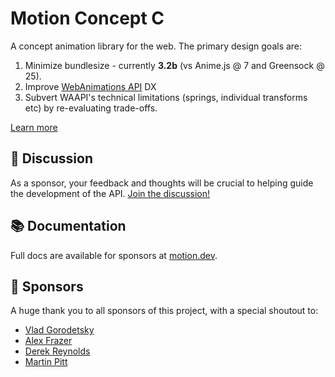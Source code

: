 # Motion Concept C

A concept animation library for the web. The primary design goals are:

1. Minimize bundlesize - currently **3.2b** (vs Anime.js @ 7 and Greensock @ 25).
2. Improve [WebAnimations API](https://developer.mozilla.org/en-US/docs/Web/API/Web_Animations_API) DX
3. Subvert WAAPI's technical limitations (springs, individual transforms etc) by re-evaluating trade-offs.

[Learn more](https://github.com/motiondivision/motion/discussions/1)

## 💬 Discussion

As a sponsor, your feedback and thoughts will be crucial to helping guide the development of the API. [Join the discussion!](https://github.com/motiondivision/motion/discussions)

## 📚 Documentation

Full docs are available for sponsors at [motion.dev](https://motion.dev).

## 🙌 Sponsors

A huge thank you to all sponsors of this project, with a special shoutout to:

- [Vlad Gorodetsky](https://github.com/bai)
- [Alex Frazer](https://github.com/AlexFrazer)
- [Derek Reynolds](https://github.com/derekr)
- [Martin Pitt](https://github.com/Martin-Pitt)
